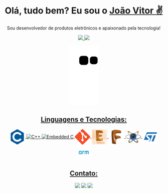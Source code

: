 <h1 align="center">
    Olá, tudo bem? Eu sou o 
    <a href="https://www.linkedin.com/in/jo%C3%A3o-vitor-g-de-oliveira-a0404a194">João Vitor ✌️</a>
  </h1>
  <p align="center">
    Sou desenvolvedor de produtos eletrônicos e apaixonado pela tecnologia!
  </p>

<div align="center">
  <a href="https://github.com/jvgoveira/github-readme-stats">
    <img height="130em" src="https://github-readme-stats.vercel.app/api?username=jvgoveira&hide=contribs&count_private=true&include_all_commits=true&show_icons=true&theme=nord&hide_border=false&show_owner=true"/>
   <img height="130em" src="https://github-readme-stats.vercel.app/api/top-langs/?username=jvgoveira&theme=nord&layout=compact&hide_title=false&hide_progress=true&hide_border=false"/>
    <div/>
      
<div align="center">

  ![Snake animation](https://github.com/jvgoveira/jvgoveira/blob/87234c2d3596bdc5f30794a8c65faeaf3460bc8c/github-contribution-grid-snake.svg)
  
</div>
      
## Linguagens e Tecnologias: 
<div align = "center">
  <img align="center" alt="C" height="50" width="50" src="https://raw.githubusercontent.com/devicons/devicon/master/icons/c/c-plain.svg">
  <img align="center" alt="C++" height="50" width="50" src="https://cdn.jsdelivr.net/gh/devicons/devicon/icons/cplusplus/cplusplus-plain.svg">
  <img align="center" alt="Embedded C" height="50" width="50" src="https://cdn.jsdelivr.net/gh/devicons/devicon/icons/embeddedc/embeddedc-original.svg">
  <img align="center" alt="Git" height="50" width="50" src="https://raw.githubusercontent.com/devicons/devicon/master/icons/git/git-plain.svg">
  <img align="center" alt="Eagle" height="50" width="50" src="https://raw.githubusercontent.com/jvgoveira/jvgoveira/main/Logos/logo%20eagle.jpg">
    <img align="center" alt="Fusion360" height="50" width="50" src="https://raw.githubusercontent.com/jvgoveira/jvgoveira/main/Logos/logo%20fusion360.png">
  <img align="center" alt="Proteus" height="38" width="50" src="https://raw.githubusercontent.com/jvgoveira/jvgoveira/main/Logos/logo%20proteus.png">
  <img align="center" alt="ST" height="50" width="50" src="https://raw.githubusercontent.com/jvgoveira/jvgoveira/main/Logos/logo%20ST.png">
  <img align="center" alt="Arm" height="50" width="50" src="https://raw.githubusercontent.com/jvgoveira/jvgoveira/main/Logos/logo%20arm.png">
  </div>
  
## Contato:
<div align="center">
  <a href="https://www.instagram.com/jvgoveira/" target="_blank"><img src="https://img.shields.io/badge/-Instagram-%23E4405F?style=for-the-badge&logo=instagram&logoColor=white" target="_blank"></a>
  <a href="https://www.linkedin.com/in/jo%C3%A3o-vitor-g-de-oliveira-a0404a194/" target="_blank"><img src="https://img.shields.io/badge/-LinkedIn-%230077B5?style=for-the-badge&logo=linkedin&logoColor=white" target="_blank"></a> 
  <a href="mailto:joaovitorgomesdeoliveira13@gmail.com"><img src="https://img.shields.io/badge/-Gmail-%23333?style=for-the-badge&logo=gmail&logoColor=white" target="_blank"></a>
</div>

